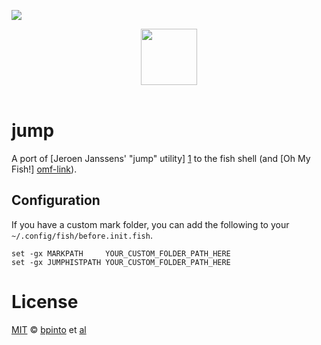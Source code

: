 ![][license-badge]

<div align="center">
  <a href="http://github.com/oh-my-fish/oh-my-fish">
  <img width=90px  src="https://cloud.githubusercontent.com/assets/8317250/8510172/f006f0a4-230f-11e5-98b6-5c2e3c87088f.png">
  </a>
</div>
<br>

#  jump

A port of [Jeroen Janssens' "jump" utility] [1] to the fish shell (and [Oh My Fish!] [omf-link]).

## Configuration

If you have a custom mark folder, you can add the following to your `~/.config/fish/before.init.fish`.

```
set -gx MARKPATH     YOUR_CUSTOM_FOLDER_PATH_HERE
set -gx JUMPHISTPATH YOUR_CUSTOM_FOLDER_PATH_HERE
```

# License

[MIT][mit] © [bpinto][author] et [al][contributors]


[mit]:            http://opensource.org/licenses/MIT
[author]:         http://github.com/bpinto
[contributors]:   https://github.com/oh-my-fish/plugin-rbenv/graphs/contributors
[omf-link]:       https://www.github.com/oh-my-fish/oh-my-fish

[license-badge]:  https://img.shields.io/badge/license-MIT-007EC7.svg?style=flat-square
[1]: http://jeroenjanssens.com/2013/08/16/quickly-navigate-your-filesystem-from-the-command-line.html
